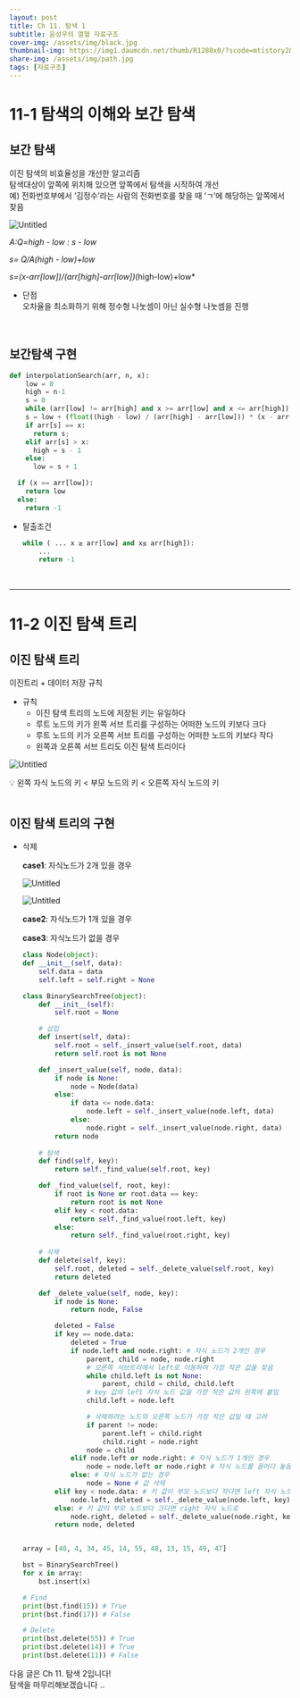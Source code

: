 ```yaml
---
layout: post
title: Ch 11. 탐색 1
subtitle: 윤성우의 열혈 자료구조
cover-img: /assets/img/black.jpg
thumbnail-img: https://img1.daumcdn.net/thumb/R1280x0/?scode=mtistory2&fname=https%3A%2F%2Fblog.kakaocdn.net%2Fdn%2FdUuQNR%2FbtrSDFpDDce%2FQc3jUK6x6qiKehFXjpDZ4K%2Fimg.png
share-img: /assets/img/path.jpg
tags: [자료구조]
---
```


# 11-1 탐색의 이해와 보간 탐색

## 보간 탐색

이진 탐색의 비효율성을 개선한 알고리즘  
탐색대상이 앞쪽에 위치해 있으면 앞쪽에서 탐색을 시작하여 개선  
예) 전화번호부에서 ‘김정수’라는 사람의 전화번호를 찾을 때 ‘ㄱ’에 해당하는 앞쪽에서 찾음  

![Untitled](https://img1.daumcdn.net/thumb/R1280x0/?scode=mtistory2&fname=https%3A%2F%2Fblog.kakaocdn.net%2Fdn%2FdUuQNR%2FbtrSDFpDDce%2FQc3jUK6x6qiKehFXjpDZ4K%2Fimg.png)

*A:Q=high - low : s - low*

*s= Q/A(high - low)+low*

*s=(x-arr[low])/(arr[high]-arr[low])*(high-low)+low*

- 단점  
    오차율을 최소화하기 위해 정수형 나눗셈이 아닌 실수형 나눗셈을 진행

<br>

## 보간탐색 구현

```python
def interpolationSearch(arr, n, x):
	low = 0
	high = n-1
	s = 0
	while (arr[low] != arr[high] and x >= arr[low] and x <= arr[high]):
    s = low + (float((high - low) / (arr[high] - arr[low])) * (x - arr[low]))
    if arr[s] == x:
      return s;
    elif arr[s] > x:
      high = s - 1
    else:
      low = s + 1

  if (x == arr[low]):
    return low
  else:
    return -1
```

- 탈출조건  
    ```python
    while ( ... x ≥ arr[low] and x≤ arr[high]):  
        ...  
        return -1
    ```

<br>  

---

# 11-2 이진 탐색 트리

## 이진 탐색 트리

이진트리 + 데이터 저장 규칙

- 규칙
    - 이진 탐색 트리의 노드에 저장된 키는 유일하다
    - 루트 노드의 키가 왼쪽 서브 트리를 구성하는 어떠한 노드의 키보다 크다
    - 루트 노드의 키가 오른쪽 서브 트리를 구성하는 어떠한 노드의 키보다 작다
    - 왼쪽과 오른쪽 서브 트리도 이진 탐색 트리이다

![Untitled](https://img1.daumcdn.net/thumb/R1280x0/?scode=mtistory2&fname=https%3A%2F%2Fblog.kakaocdn.net%2Fdn%2FbpO2NN%2FbtrSDezbB3t%2FaWw8IaWLDzJ0Byknuo9BO0%2Fimg.png)

<aside>
💡 왼쪽 자식 노드의 키 < 부모 노드의 키 < 오른쪽 자식 노드의 키
</aside>

<br>

## 이진 탐색 트리의 구현

- 삭제
    
    **case1**: 자식노드가 2개 있을 경우
    
    ![Untitled](https://img1.daumcdn.net/thumb/R1280x0/?scode=mtistory2&fname=https%3A%2F%2Fblog.kakaocdn.net%2Fdn%2FcmgbJ8%2FbtrSHwSmt5i%2Fj1FW74M3sRaHlz1tcviyq0%2Fimg.png)
    
    ![Untitled](https://img1.daumcdn.net/thumb/R1280x0/?scode=mtistory2&fname=https%3A%2F%2Fblog.kakaocdn.net%2Fdn%2FcHB83d%2FbtrSF7lzhkf%2FBycKAwmKHvRo1K0Id3T6m1%2Fimg.png)
    
    **case2**: 자식노드가 1개 있을 경우
    
    **case3**: 자식노드가 없을 경우
    ```python
    class Node(object):
    def __init__(self, data):
        self.data = data
        self.left = self.right = None

    class BinarySearchTree(object):
        def __init__(self):
            self.root = None

        # 삽입
        def insert(self, data):
            self.root = self._insert_value(self.root, data)
            return self.root is not None
    
        def _insert_value(self, node, data):
            if node is None:
                node = Node(data)
            else:
                if data <= node.data:
                    node.left = self._insert_value(node.left, data)
                else:
                    node.right = self._insert_value(node.right, data)
            return node
            
        # 탐색
        def find(self, key):
            return self._find_value(self.root, key)
    
        def _find_value(self, root, key):
            if root is None or root.data == key:
                return root is not None
            elif key < root.data:
                return self._find_value(root.left, key)
            else:
                return self._find_value(root.right, key)
        
        # 삭제
        def delete(self, key):
            self.root, deleted = self._delete_value(self.root, key)
            return deleted
    
        def _delete_value(self, node, key):
            if node is None:
                return node, False
    
            deleted = False
            if key == node.data:
                deleted = True
                if node.left and node.right: # 자식 노드가 2개인 경우
                    parent, child = node, node.right
                    # 오른쪽 서브트리에서 left로 이동하여 가장 작은 값을 찾음
                    while child.left is not None:
                        parent, child = child, child.left
                    # key 값의 left 자식 노드 값을 가장 작은 값의 왼쪽에 붙임
                    child.left = node.left

                    # 삭제하려는 노드의 오른쪽 노드가 가장 작은 값일 때 고려
                    if parent != node:
                        parent.left = child.right
                        child.right = node.right
                    node = child
                elif node.left or node.right: # 자식 노드가 1개인 경우
                    node = node.left or node.right # 자식 노드를 끌어다 놓음
                else: # 자식 노드가 없는 경우
                    node = None # 값 삭제
            elif key < node.data: # 키 값이 부모 노드보다 작다면 left 자식 노드로
                node.left, deleted = self._delete_value(node.left, key)
            else: # 키 값이 부모 노드보다 크다면 right 자식 노드로
                node.right, deleted = self._delete_value(node.right, key)
            return node, deleted


    array = [40, 4, 34, 45, 14, 55, 48, 13, 15, 49, 47]
    
    bst = BinarySearchTree()
    for x in array:
        bst.insert(x)
    
    # Find
    print(bst.find(15)) # True
    print(bst.find(17)) # False

    # Delete
    print(bst.delete(55)) # True
    print(bst.delete(14)) # True
    print(bst.delete(11)) # False
    ```

다음 글은 Ch 11. 탐색 2입니다!  
탐색을 마무리해보겠습니다 ..  

<br>
